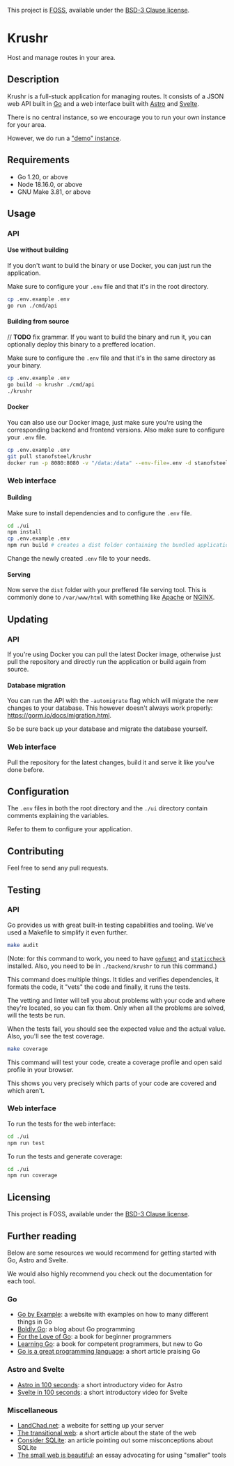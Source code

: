 This project is [FOSS](https://en.wikipedia.org/wiki/Free_and_open-source_software), available under the [BSD-3 Clause license](https://opensource.org/licenses/BSD-3-Clause).

# Krushr

Host and manage routes in your area.

## Description

Krushr is a full-stuck application for managing routes.
It consists of a JSON web API built in [Go](https://go.dev/) and a web interface
built with [Astro](https://astro.build/) and [Svelte](https://svelte.dev/).

There is no central instance, so we encourage you to run your own instance for your area.

However, we do run a ["demo" instance](https://krushr.hoenson.xyz).

## Requirements

- Go 1.20, or above
- Node 18.16.0, or above
- GNU Make 3.81, or above

## Usage

### API
      
#### Use without building

If you don't want to build the binary or use Docker, you can just run the application.

Make sure to configure your `.env` file and that it's in the root directory.

```sh
cp .env.example .env
go run ./cmd/api
```
      
#### Building from source

// **TODO** fix grammar.
If you want to build the binary and run it, you can optionally deploy this binary to a preffered location.

Make sure to configure the `.env` file and that it's in the same directory as your binary.

```sh
cp .env.example .env
go build -o krushr ./cmd/api
./krushr
```
      
#### Docker

You can also use our Docker image, just make sure you're using the corresponding backend and frontend versions.
Also make sure to configure your `.env` file.

```sh
cp .env.example .env
git pull stanofsteel/krushr
docker run -p 8080:8080 -v "/data:/data" --env-file=.env -d stanofsteel/krushr
```

### Web interface

#### Building

Make sure to install dependencies and to configure the `.env` file.

```sh
cd ./ui
npm install
cp .env.example .env
npm run build # creates a dist folder containing the bundled application
```

Change the newly created `.env` file to your needs.

#### Serving

Now serve the `dist` folder with your preffered file serving tool.
This is commonly done to `/var/www/html` with something like [Apache]() or [NGINX]().

## Updating

### API

If you're using Docker you can pull the latest Docker image, otherwise just pull the repository and directly run the application or build again from source.

#### Database migration

You can run the API with the `-automigrate` flag which will migrate the new changes to your database.
This however doesn't always work properly: https://gorm.io/docs/migration.html.

So be sure back up your database and migrate the database yourself.

### Web interface

Pull the repository for the latest changes, build it and serve it like you've done before.

## Configuration

The `.env` files in both the root directory and the `./ui` directory contain comments explaining the variables.

Refer to them to configure your application.

## Contributing

Feel free to send any pull requests.

## Testing

### API

Go provides us with great built-in testing capabilities and tooling.
We've used a Makefile to simplify it even further.

```sh
make audit
```

(Note: for this command to work, you need to have [`gofumpt`](https://github.com/mvdan/gofumpt) and [`staticcheck`](https://github.com/dominikh/go-tools) installed.
Also, you need to be in `./backend/krushr` to run this command.)

This command does multiple things. It tidies and verifies dependencies, it formats the code, it "vets" the code and finally, it runs the tests.

The vetting and linter will tell you about problems with your code and where they're located, so you can fix them.
Only when all the problems are solved, will the tests be run.

When the tests fail, you should see the expected value and the actual value.
Also, you'll see the test coverage.

```sh
make coverage
```

This command will test your code, create a coverage profile and open said profile in your browser.

This shows you very precisely which parts of your code are covered and which aren't.

### Web interface

To run the tests for the web interface:

```sh
cd ./ui
npm run test
```

To run the tests and generate coverage:

```sh
cd ./ui
npm run coverage
```

## Licensing

This project is FOSS, available under the [BSD-3 Clause license](https://opensource.org/licenses/BSD-3-Clause).

## Further reading

Below are some resources we would recommend for getting started with Go, Astro and Svelte.

We would also highly recommend you check out the documentation for each tool.

### Go

- [Go by Example](https://gobyexample.com/): a website with examples on how to many different things in Go
- [Boldly Go](https://boldlygo.tech/): a blog about Go programming
- [For the Love of Go](https://bitfieldconsulting.com/books/love): a book for beginner programmers
- [Learning Go](https://www.oreilly.com/library/view/learning-go/9781492077206/): a book for competent programmers, but new to Go
- [Go is a great programming language](https://drewdevault.com/2021/04/02/Go-is-a-great-language.html): a short article praising Go

### Astro and Svelte

- [Astro in 100 seconds](https://www.youtube.com/watch?v=dsTXcSeAZq80): a short introductory video for Astro
- [Svelte in 100 seconds](https://www.youtube.com/watch?v=rv3Yq-B8qp4): a short introductory video for Svelte

### Miscellaneous

- [LandChad.net](https://landchad.net/): a website for setting up your server
- [The transitional web](https://gomakethings.com/the-transitional-web/): a short article about the state of the web
- [Consider SQLite](https://blog.wesleyac.com/posts/consider-sqlite): an article pointing out some misconceptions about SQLite
- [The small web is beautiful](https://benhoyt.com/writings/the-small-web-is-beautiful/): an essay advocating for using "smaller" tools
